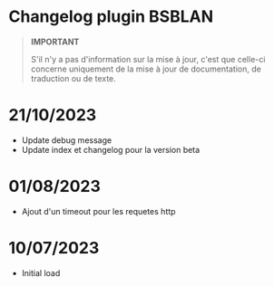 # Changelog plugin BSBLAN

>**IMPORTANT**
>
>S'il n'y a pas d'information sur la mise à jour, c'est que celle-ci concerne uniquement de la mise à jour de documentation, de traduction ou de texte.

# 21/10/2023

- Update debug message
- Update index et changelog pour la version beta

# 01/08/2023

- Ajout d'un timeout pour les requetes http

# 10/07/2023

- Initial load

